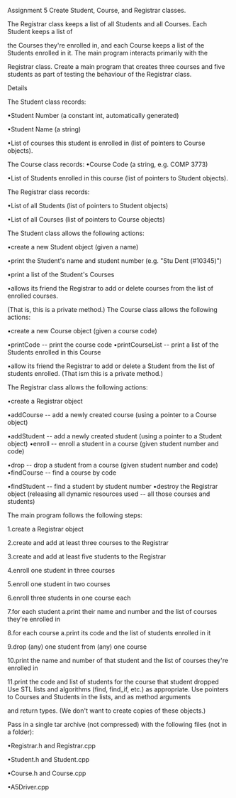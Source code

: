 Assignment 5
Create Student, Course, and Registrar classes. 

The Registrar class keeps a list of all Students and all Courses.  Each Student keeps a list of

the Courses they're enrolled in, and each Course keeps a list of the Students enrolled in it.  The main program interacts primarily with the

Registrar class.  Create a main program that creates three courses and five students as part of testing the behaviour of the Registrar class.

Details

The Student class records:

•Student Number (a constant int, automatically generated)

•Student Name (a string)

•List of courses this student is enrolled in (list of pointers to Course objects).

  The Course class records: •Course Code (a string, e.g. COMP 3773)

•List of Students enrolled in this course (list of pointers to Student objects).

The Registrar class records:

•List of all Students (list of pointers to Student objects)

•List of all Courses (list of pointers to Course objects)

 The Student class allows the following actions:

•create a new Student object (given a name)

•print the Student's name and student number (e.g. "Stu Dent (#10345)")

•print a list of the Student's Courses

•allows its friend the Registrar to add or delete courses from the list of enrolled courses. 

(That is, this is a private method.) The Course class allows the following actions:

•create a new Course object (given a course code)

•printCode -- print the course code •printCourseList -- print a list of the Students enrolled in this Course

•allow its friend the Registrar to add or delete a Student from the list of students enrolled.  (That ism this is a private method.)

The Registrar class allows the following actions:

•create a Registrar object

•addCourse -- add a newly created course (using a pointer to a Course object)

•addStudent -- add a newly created student (using a pointer to a Student object) •enroll -- enroll a student in a course (given student number and code)

•drop -- drop a student from a course (given student number and code) •findCourse -- find a course by code

•findStudent -- find a student by student number •destroy the Registrar object (releasing all dynamic resources used -- all those courses and students)

The main program follows the following steps:

1.create a Registrar object

2.create and add at least three courses to the Registrar

3.create and add at least five students to the Registrar

4.enroll one student in three courses

5.enroll one student in two courses

6.enroll three students in one course each

7.for each student a.print their name and number and the list of courses they're enrolled in

8.for each course a.print its code and the list of students enrolled in it

9.drop (any) one student from (any) one course

10.print the name and number of that student and the list of courses they're enrolled in

11.print the code and list of students for the course that student dropped Use STL lists and algorithms (find, find_if, etc.) as appropriate.  Use pointers to Courses and Students in the lists, and as method arguments

and return types.  (We don't want to create copies of these objects.)

Pass in a single tar archive (not compressed) with the following files (not in a folder):

•Registrar.h and Registrar.cpp

•Student.h and Student.cpp

•Course.h and Course.cpp

•A5Driver.cpp
